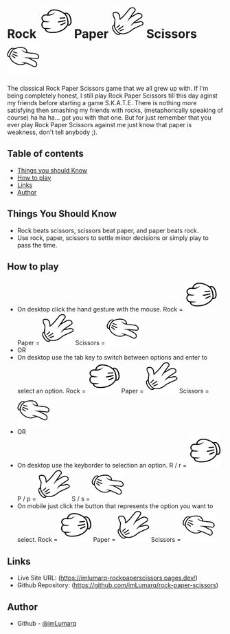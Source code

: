 # Rock <img src="./images/rock.png" width="75" height="75"> Paper <img src="./images/paper.png" width="75" height="75"> Scissors <img src="./images/scissors.png" width="75" height="75">

The classical Rock Paper Scissors game that we all grew up with. If I'm being completely honest, I still play Rock Paper Scissors till this day aginst my friends before starting a game S.K.A.T.E. There is nothing more satisfying then smashing my friends with rocks, (metaphorically speaking of course) ha ha ha... got you with that one. But for just remember that you ever play Rock Paper Scissors against me just know that paper is weakness, don't tell anybody ;).

## Table of contents

-   [Things you should Know](#thinks-you-should-know)
-   [How to play](#how-to-play)
-   [Links](#Links)
-   [Author](#author)
  
## Things You Should Know

-  Rock beats scissors, scissors beat paper, and paper beats rock.
-  Use rock, paper, scissors to settle minor decisions or simply play to pass the time.

## How to play 

-  On desktop click the hand gesture with the mouse. Rock = <img src="./images/rock.png" width="75" height="75"> Paper = <img src="./images/paper.png" width="75" height="75"> Scissors = <img src="./images/scissors.png" width="75" height="75">
-  OR
-  On desktop use the tab key to switch between options and enter to select an option. Rock = <img src="./images/rock.png" width="75" height="75"> Paper = <img src="./images/paper.png" width="75" height="75"> Scissors = <img src="./images/scissors.png" width="75" height="75">
-  OR
-  On desktop use the keyborder to selection an option. R / r = <img src="./images/rock.png" width="75" height="75">P / p = <img src="./images/paper.png" width="75" height="75"> S / s = <img src="./images/scissors.png" width="75" height="75">
-  On mobile just click the button that represents the option you want to select. Rock = <img src="./images/rock.png" width="75" height="75"> Paper = <img src="./images/paper.png" width="75" height="75"> Scissors = <img src="./images/scissors.png" width="75" height="75">

## Links

-   Live Site URL: (https://imlumarq-rockpaperscissors.pages.dev/)
-   Github Repository: (https://github.com/imLumarq/rock-paper-scissors)

## Author

-   Github - [@imLumarq](https://github.com/imLumarq)

